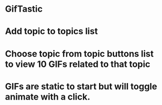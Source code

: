 # GifTastic

# Add topic to topics list

# Choose topic from topic buttons list to view 10 GIFs related to that topic

# GIFs are static to start but will toggle animate with a click.
